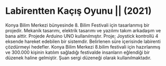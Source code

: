 # Labirentten Kaçış Oyunu || (2021)

Konya Bilim Merkezi bünyesinde 8. Bilim Festivali için tasarlanmış bir projedir.
Mekanik tasarımı, elektrik tasarımı ve yazılımı takım arkadaşım ve bana aittir.
Projede Arduino UNO kullanılmıştır.
Proje; Joystick kontrollü 4 eksende hareket edebilen bir sistemdir. Belirlenen süre içerisinde labirenti çözdürmeyi hedefler.
Konya Bilim Merkezi 8.bilim festivali için hazırlanmış ve 300.000 kişinin katılım sağladığı festivalde insanların eğlendiği bir düzenek haline gelmiştir. Şuan sergi düzeneği olarak kullanılmaktadır.
